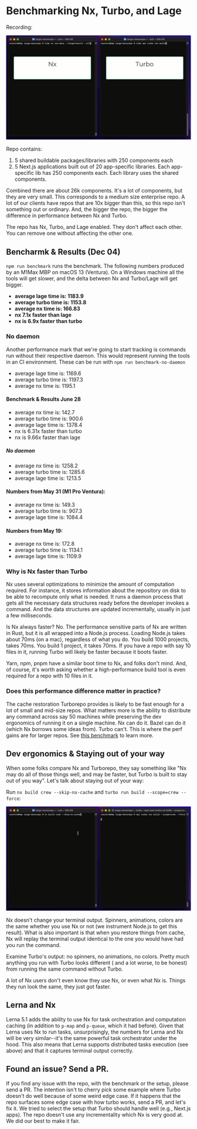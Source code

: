 # Benchmarking Nx, Turbo, and Lage

Recording:

![nx-turbo-recording](./readme-assets/turbo-nx-perf.gif)

Repo contains:

1. 5 shared buildable packages/libraries with 250 components each
2. 5 Next.js applications built out of 20 app-specific libraries. Each app-specific lib has 250 components each. Each
   library uses the shared components.

Combined there are about 26k components. It's a lot of components, but they are very small. This corresponds to a medium
size enterprise repo. A lot of our clients have repos that are 10x bigger than this, so this repo isn't something out or
ordinary. And, the bigger the repo, the bigger the difference in performance between Nx and Turbo.

The repo has Nx, Turbo, and Lage enabled. They don't affect each other. You can remove one without affecting the
other one.

## Bencharmk & Results (Dec 04)

`npm run benchmark` runs the benchmark. The following numbers produced by an M1Max MBP on macOS 13 (Ventura). On a Windows machine all the tools will get slower, and the delta between Nx and Turbo/Lage will get bigger.

- **average lage time is: 1183.9**
- **average turbo time is: 1153.8**
- **average nx time is: 166.83**
- **nx 7.1x faster than lage**
- **nx is 6.9x faster than turbo**

### No daemon

Another performance mark that we're going to start tracking is commands run without their respective daemon. This would represent running the tools in an CI environment.
These can be run with `npm run benchmark-no-daemon`

- average lage time is: 1169.6
- average turbo time is: 1197.3
- average nx time is: 1195.1

#### Benchmark & Results June 28

- average nx time is: 142.7
- average turbo time is: 900.6
- average lage time is: 1378.4
- nx is 6.31x faster than turbo
- nx is 9.66x faster than lage

##### No daemon

- average nx time is: 1258.2
- average turbo time is: 1285.6
- average lage time is: 1213.5

#### Numbers from May 31 (M1 Pro Ventura):

- average nx time is: 149.3
- average turbo time is: 907.3
- average lage time is: 1084.4

#### Numbers from May 19:

- average nx time is: 172.8
- average turbo time is: 1134.1
- average lage time is: 1109.9

### Why is Nx faster than Turbo

Nx uses several optimizations to minimize the amount of computation required. For instance, it stores information about
the repository on disk to be able to recompute only what is needed. It runs a daemon process that gets all the necessary
data structures ready before the developer invokes a command. And the data structures are updated incrementally, usually
in just a few milliseconds.

Is Nx always faster? No. The performance sensitive parts of Nx are written in Rust, but it is all wrapped into a Node.js
process. Loading Node.js takes about 70ms (on a mac), regardless of what you do. You build 1000 projects, takes 70ms.
You build 1 project, it takes 70ms. If you have a repo with say 10 files in it, running Turbo will likely be faster
because it boots faster.

Yarn, npm, pnpm have a similar boot time to Nx, and folks don't mind. And, of course, it's worth asking whether a
high-performance build tool is even required for a repo with 10 files in it.

### Does this performance difference matter in practice?

The cache restoration Turborepo provides is likely to be fast enough for a lot of small and mid-size repos.
What matters more is the ability to distribute any command across say 50 machines while
preserving the dev ergonomics of running it on a single machine. Nx can do it. Bazel can do it (which Nx
borrows some ideas from). Turbo can't. This is where the perf gains are for larger repos.
See [this benchmark](https://github.com/vsavkin/interstellar) to learn more.

## Dev ergonomics & Staying out of your way

When some folks compare Nx and Turborepo, they say something like "Nx may do all of those things well, and may be
faster, but Turbo is built to stay out of you way". Let's talk about staying out of your way:

Run `nx build crew --skip-nx-cache` and `turbo run build --scope=crew --force`:

![terminal outputs](./readme-assets/turbo-nx-terminal.gif)

Nx doesn't change your terminal output. Spinners, animations, colors are the same whether you use Nx or not (we
instrument Node.js to get this result). What is also important is that when you restore things from cache, Nx will
replay the terminal output identical to the one you would have had you run the command.

Examine Turbo's output: no spinners, no animations, no colors. Pretty much anything you run with Turbo looks different (
and a lot worse, to be honest) from running the same command without Turbo.

A lot of Nx users don't even know they use Nx, or even what Nx is. Things they run look the same, they just got faster.

## Lerna and Nx

Lerna 5.1 adds the ability to use Nx for task orchestration and computation caching (in addition to `p-map` and `p-queue`, which it had before).
Given that Lerna uses Nx to run tasks, unsurprisingly, the numbers for
Lerna and Nx will be very similar--it's the same powerful task orchestrator under the hood. This also means that Lerna supports
distributed tasks execution (see above) and that it captures terminal output correctly.

## Found an issue? Send a PR.

If you find any issue with the repo, with the benchmark or the setup, please send a PR. The intention isn't to cherry
pick some example where Turbo doesn't do well because of some weird edge case. If it happens that the repo surfaces some
edge case with how turbo works, send a PR, and let's fix it. We tried to select the setup that Turbo should handle
well (e.g., Next.js apps). The repo doesn't use any incrementality which Nx is very good at. We did our best to make it
fair.
